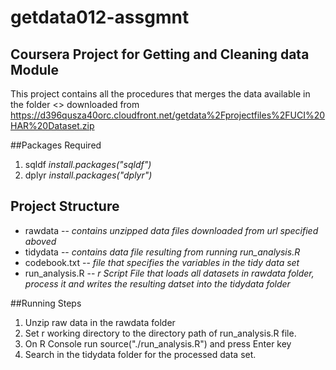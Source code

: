 # getdata012-assgmnt
## Coursera Project for Getting and Cleaning data Module

This project contains all the procedures that merges the data available
in the folder <<rawdata>> downloaded from
https://d396qusza40orc.cloudfront.net/getdata%2Fprojectfiles%2FUCI%20HAR%20Dataset.zip 

##Packages Required
1. sqldf  *install.packages("sqldf")*
2. dplyr  *install.packages("dplyr")*

## Project Structure
- rawdata
  -- *contains unzipped data files downloaded from url specified aboved*
- tidydata
  -- *contains data file resulting from running run_analysis.R*
- codebook.txt
  -- *file that specifies the variables in the tidy data set*
- run_analysis.R
  -- *r Script File that loads all datasets in rawdata folder, process it and writes the resulting datset into the tidydata folder*

##Running Steps
1. Unzip raw data in the rawdata folder
2. Set r working directory to the directory path of run_analysis.R file.
3. On R Console run source("./run_analysis.R") and press Enter key
4. Search in the tidydata folder for the processed data set.

